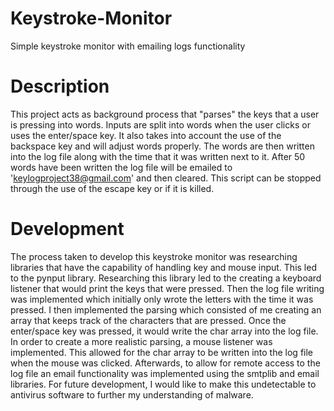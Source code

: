 # Keystroke-Monitor
Simple keystroke monitor with emailing logs functionality

# Description
This project acts as background process that "parses" the keys that a user is pressing into words. Inputs are split into words when the user clicks or uses the enter/space key. It also takes into account the use of the backspace key and will adjust words properly. The words are then written into the log file along with the time that it was written next to it. After 50 words have been written the log file will be emailed to 'keylogproject38@gmail.com' and then cleared. This script can be stopped through the use of the escape key or if it is killed.

# Development
The process taken to develop this keystroke monitor was researching libraries that have the capability of handling key and mouse input. This led to the pynput library. Researching this library led to the creating a keyboard listener that would print the keys that were pressed. Then the log file writing was implemented which initially only wrote the letters with the time it was pressed. I then implemented the parsing which consisted of me creating an array that keeps track of the characters that are pressed. Once the enter/space key was pressed, it would write the char array into the log file. In order to create a more realistic parsing, a mouse listener was implemented. This allowed for the char array to be written into the log file when the mouse was clicked. Afterwards, to allow for remote access to the log file an email functionality was implemented using the smtplib and email libraries. For future development, I would like to make this undetectable to antivirus software to further my understanding of malware.

